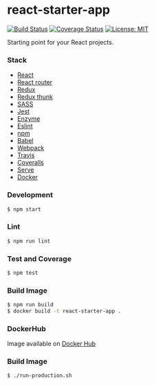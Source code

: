 # react-starter-app

[![Build Status](https://travis-ci.org/mmontes11/react-starter-app.svg?branch=master)](https://travis-ci.org/mmontes11/react-starter-app)
[![Coverage Status](https://coveralls.io/repos/github/mmontes11/react-starter-app/badge.svg?branch=master)](https://coveralls.io/github/mmontes11/react-starter-app?branch=master)
[![License: MIT](https://img.shields.io/badge/License-MIT-yellow.svg)](https://opensource.org/licenses/MIT)

Starting point for your React projects.

### Stack

- [React](https://reactjs.org/)
- [React router](https://reacttraining.com/react-router/)
- [Redux](https://redux.js.org/)
- [Redux thunk](https://github.com/reduxjs/redux-thunk)
- [SASS](https://sass-lang.com/)
- [Jest](https://facebook.github.io/jest/)
- [Enzyme](https://github.com/airbnb/enzyme)
- [Eslint](https://eslint.org/)
- [npm](https://www.npmjs.com/)
- [Babel](https://babeljs.io/)
- [Webpack](https://webpack.js.org/)
- [Travis](https://travis-ci.org/)
- [Coveralls](https://coveralls.io/)
- [Serve](https://github.com/zeit/serve)
- [Docker](https://www.docker.com/)

### Development

```bash
$ npm start
```

### Lint

```bash
$ npm run lint
```

### Test and Coverage

```bash
$ npm test
```

### Build Image

```bash
$ npm run build 
$ docker build -t react-starter-app .
```

### DockerHub

Image available on [Docker Hub](https://hub.docker.com/r/mmontes11/react-starter-app/)

### Build Image

```bash
$ ./run-production.sh
```
